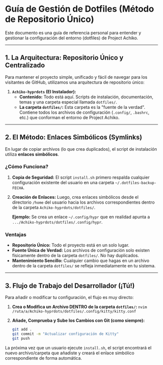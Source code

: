 # Guía de Gestión de Dotfiles (Método de Repositorio Único)

Este documento es una guía de referencia personal para entender y gestionar la configuración del entorno (dotfiles) de Project Achiko.

---

## 1. La Arquitectura: Repositorio Único y Centralizado

Para mantener el proyecto simple, unificado y fácil de navegar para los visitantes de GitHub, utilizamos una arquitectura de repositorio único:

1.  **`Achiko-hyprdots` (El Instalador):**
    -   **Contenido:** Todo está aquí. Scripts de instalación, documentación, temas y una carpeta especial llamada `dotfiles/`.
    -   **La carpeta `dotfiles/`:** Esta carpeta es la "fuente de la verdad". Contiene todos los archivos de configuración (`.config/`, `.bashrc`, etc.) que conforman el entorno de Project Achiko.

---

## 2. El Método: Enlaces Simbólicos (Symlinks)

En lugar de copiar archivos (lo que crea duplicados), el script de instalación utiliza **enlaces simbólicos**.

### ¿Cómo Funciona?

1.  **Copia de Seguridad:** El script `install.sh` primero respalda cualquier configuración existente del usuario en una carpeta `~/.dotfiles-backup-FECHA`.
2.  **Creación de Enlaces:** Luego, crea enlaces simbólicos desde el directorio `/home` del usuario hacia los archivos correspondientes dentro de la carpeta `Achiko-hyprdots/dotfiles/`.

    **Ejemplo:** Se crea un enlace `~/.config/hypr` que en realidad apunta a `.../Achiko-hyprdots/dotfiles/.config/hypr`.

### Ventajas

-   **Repositorio Único:** Todo el proyecto está en un solo lugar.
-   **Fuente Única de Verdad:** Los archivos de configuración solo existen físicamente dentro de la carpeta `dotfiles/`. No hay duplicados.
-   **Mantenimiento Sencillo:** Cualquier cambio que hagas en un archivo dentro de la carpeta `dotfiles/` se refleja inmediatamente en tu sistema.

---

## 3. Flujo de Trabajo del Desarrollador (¡Tú!)

Para añadir o modificar tu configuración, el flujo es muy directo:

1.  **Crea o Modifica un Archivo DENTRO de la carpeta `dotfiles/`:**
    `nvim /ruta/a/Achiko-hyprdots/dotfiles/.config/kitty/kitty.conf`

2.  **Añade, Comprueba y Sube los Cambios con Git (como siempre):**
    ```bash
    git add .
    git commit -m "Actualizar configuración de Kitty"
    git push
    ```

La próxima vez que un usuario ejecute `install.sh`, el script encontrará el nuevo archivo/carpeta que añadiste y creará el enlace simbólico correspondiente de forma automática.
